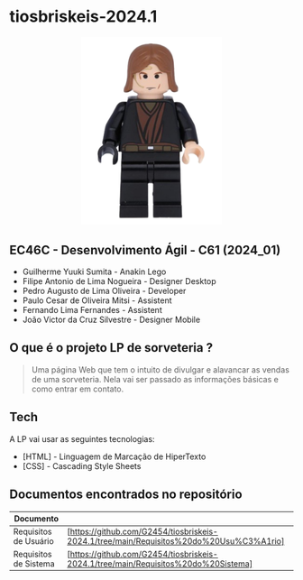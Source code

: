 # tiosbriskeis-2024.1
<p align="center">
<img width="250" src="./anakin.png"></p>

## EC46C - Desenvolvimento Ágil - C61 (2024_01)

- Guilherme Yuuki Sumita - Anakin Lego
- Filipe Antonio de Lima Nogueira - Designer Desktop
- Pedro Augusto de Lima Oliveira - Developer
- Paulo Cesar de Oliveira Mitsi - Assistent
- Fernando Lima Fernandes - Assistent 
- João Victor da Cruz Silvestre - Designer Mobile

## O que é o projeto LP de sorveteria ?

> Uma página Web que tem o intuito de divulgar e alavancar as vendas de uma sorveteria. Nela vai ser passado as informações básicas e como entrar em contato.


## Tech

A LP vai usar as seguintes tecnologias:

- [HTML] - Linguagem de Marcação de HiperTexto
- [CSS] - Cascading Style Sheets

## Documentos encontrados no repositório


| Documento |  |
| ------ | ------ |
| Requisitos de Usuário | [https://github.com/G2454/tiosbriskeis-2024.1/tree/main/Requisitos%20do%20Usu%C3%A1rio] |
| Requisitos de Sistema | [https://github.com/G2454/tiosbriskeis-2024.1/tree/main/Requisitos%20do%20Sistema] |
